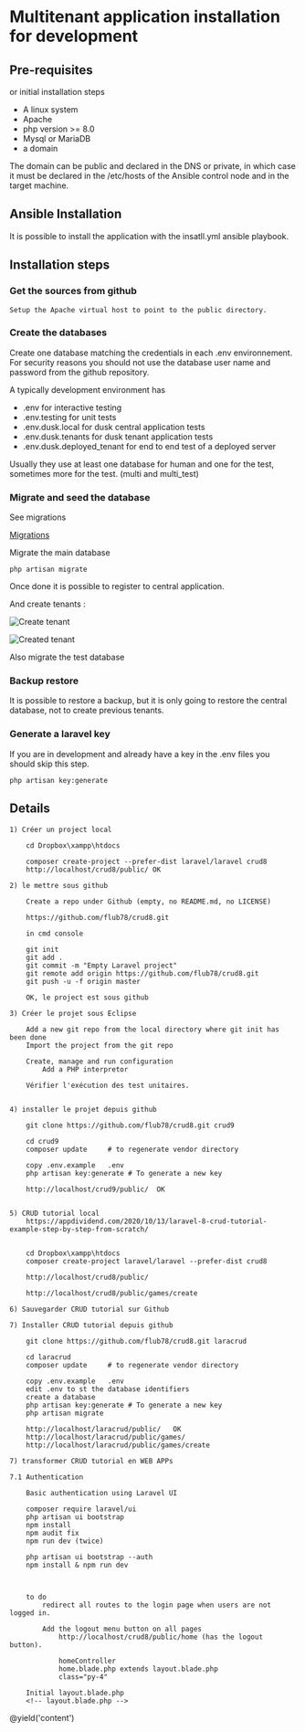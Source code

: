 # Multitenant application installation for development

## Pre-requisites

or initial installation steps

* A linux system
* Apache
* php version >= 8.0
* Mysql or MariaDB
* a domain

The domain can be public and declared in the DNS or private, in which case it must be declared in the /etc/hosts of the Ansible control node and in the target machine.

## Ansible Installation

It is possible to install the application with the insatll.yml ansible playbook.

## Installation steps

### Get the sources from github

	Setup the Apache virtual host to point to the public directory.

### Create the databases

Create one database matching the credentials in each .env environnement. For security reasons you should not use the database user name and password from the github repository.

A typically development environment has 

* .env for interactive testing
* .env.testing for unit tests
* .env.dusk.local for dusk central application tests
* .env.dusk.tenants for dusk tenant application tests
* .env.dusk.deployed_tenant	for end to end test of a deployed server

Usually they use at least one database for human and one for the test, sometimes more for the test. (multi and 
multi_test)

### Migrate and seed the database

See migrations

[Migrations](../development/migrations.md)

Migrate the main database

	php artisan migrate
	
Once done it is possible to register to central application.

And create tenants :

![Create tenant](images/create_tenant.png?raw=true "Register a tenant")

![Created tenant](images/tenant_created.png?raw=true "Result of tenant creation")

Also migrate the test database
	
	

### Backup restore

It is possible to restore a backup, but it is only going to restore the central database,
not to create previous tenants.
		

### Generate a laravel key

If you are in development and already have a key in the .env files you should skip this step.

	php artisan key:generate

## Details

    1) Créer un project local
    
        cd Dropbox\xampp\htdocs
        
        composer create-project --prefer-dist laravel/laravel crud8
        http://localhost/crud8/public/ OK
    
    2) le mettre sous github
        
        Create a repo under Github (empty, no README.md, no LICENSE)
        
        https://github.com/flub78/crud8.git
                
        in cmd console
        
        git init
        git add .
        git commit -m "Empty Laravel project"
        git remote add origin https://github.com/flub78/crud8.git
        git push -u -f origin master
        
        OK, le project est sous github
        
    3) Créer le projet sous Eclipse
    
        Add a new git repo from the local directory where git init has been done
        Import the project from the git repo
        
        Create, manage and run configuration
            Add a PHP interpretor
            
        Vérifier l'exécution des test unitaires.
        
        
    4) installer le projet depuis github
    
        git clone https://github.com/flub78/crud8.git crud9
    
        cd crud9
        composer update     # to regenerate vendor directory
    
        copy .env.example   .env
        php artisan key:generate # To generate a new key
    
        http://localhost/crud9/public/  OK
    
    
    5) CRUD tutorial local
        https://appdividend.com/2020/10/13/laravel-8-crud-tutorial-example-step-by-step-from-scratch/
        
        
        cd Dropbox\xampp\htdocs
        composer create-project laravel/laravel --prefer-dist crud8
        
        http://localhost/crud8/public/
        
        http://localhost/crud8/public/games/create
    
    6) Sauvegarder CRUD tutorial sur Github
    
    7) Installer CRUD tutorial depuis github

        git clone https://github.com/flub78/crud8.git laracrud
    
        cd laracrud
        composer update     # to regenerate vendor directory
    
        copy .env.example   .env
        edit .env to st the database identifiers
        create a database
        php artisan key:generate # To generate a new key
        php artisan migrate
    
        http://localhost/laracrud/public/   OK
        http://localhost/laracrud/public/games/
        http://localhost/laracrud/public/games/create
    
    7) transformer CRUD tutorial en WEB APPs
    
    7.1 Authentication
    
        Basic authentication using Laravel UI
        
        composer require laravel/ui
        php artisan ui bootstrap
        npm install
        npm audit fix
        npm run dev (twice)
        
        php artisan ui bootstrap --auth
        npm install & npm run dev
        
        
        
        to do 
            redirect all routes to the login page when users are not logged in.
            
            Add the logout menu button on all pages
                http://localhost/crud8/public/home (has the logout button).
                
                homeController
                home.blade.php extends layout.blade.php
                class="py-4"
                
        Initial layout.blade.php
        <!-- layout.blade.php -->

<!DOCTYPE html>
<html lang="en">
<head>
  <meta charset="UTF-8">
  <meta name="viewport" content="width=device-width, initial-scale=1.0">
  <meta http-equiv="X-UA-Compatible" content="ie=edge">
  <title>Laravel 8 CRUD Tutorial</title>
  <link href="{{ asset('css/app.css') }}" rel="stylesheet" type="text/css" />
</head>
<body>
  <div class="container">
    @yield('content')
  </div>
  <script src="{{ asset('js/app.js') }}" type="text/js"></script>
</body>
</html>



